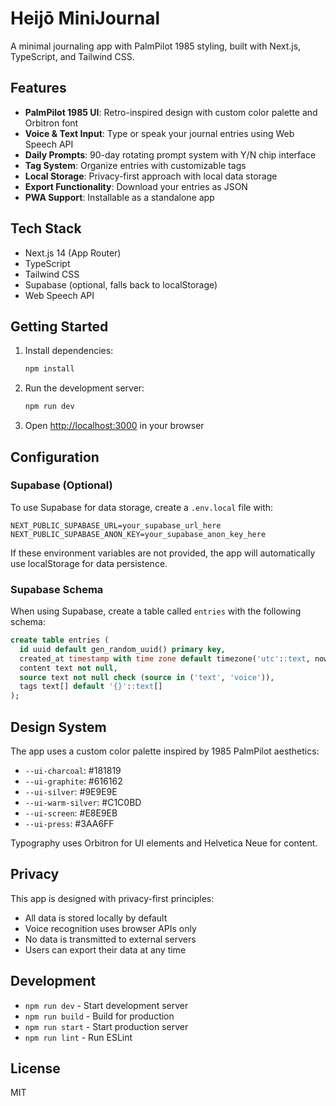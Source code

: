 # Heijō MiniJournal

A minimal journaling app with PalmPilot 1985 styling, built with Next.js, TypeScript, and Tailwind CSS.

## Features

- **PalmPilot 1985 UI**: Retro-inspired design with custom color palette and Orbitron font
- **Voice & Text Input**: Type or speak your journal entries using Web Speech API
- **Daily Prompts**: 90-day rotating prompt system with Y/N chip interface
- **Tag System**: Organize entries with customizable tags
- **Local Storage**: Privacy-first approach with local data storage
- **Export Functionality**: Download your entries as JSON
- **PWA Support**: Installable as a standalone app

## Tech Stack

- Next.js 14 (App Router)
- TypeScript
- Tailwind CSS
- Supabase (optional, falls back to localStorage)
- Web Speech API

## Getting Started

1. Install dependencies:
   ```bash
   npm install
   ```

2. Run the development server:
   ```bash
   npm run dev
   ```

3. Open [http://localhost:3000](http://localhost:3000) in your browser

## Configuration

### Supabase (Optional)

To use Supabase for data storage, create a `.env.local` file with:

```env
NEXT_PUBLIC_SUPABASE_URL=your_supabase_url_here
NEXT_PUBLIC_SUPABASE_ANON_KEY=your_supabase_anon_key_here
```

If these environment variables are not provided, the app will automatically use localStorage for data persistence.

### Supabase Schema

When using Supabase, create a table called `entries` with the following schema:

```sql
create table entries (
  id uuid default gen_random_uuid() primary key,
  created_at timestamp with time zone default timezone('utc'::text, now()) not null,
  content text not null,
  source text not null check (source in ('text', 'voice')),
  tags text[] default '{}'::text[]
);
```

## Design System

The app uses a custom color palette inspired by 1985 PalmPilot aesthetics:

- `--ui-charcoal`: #181819
- `--ui-graphite`: #616162  
- `--ui-silver`: #9E9E9E
- `--ui-warm-silver`: #C1C0BD
- `--ui-screen`: #E8E9EB
- `--ui-press`: #3AA6FF

Typography uses Orbitron for UI elements and Helvetica Neue for content.

## Privacy

This app is designed with privacy-first principles:

- All data is stored locally by default
- Voice recognition uses browser APIs only
- No data is transmitted to external servers
- Users can export their data at any time

## Development

- `npm run dev` - Start development server
- `npm run build` - Build for production
- `npm run start` - Start production server
- `npm run lint` - Run ESLint

## License

MIT



